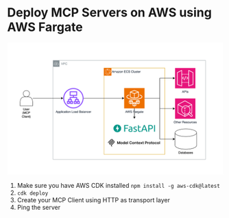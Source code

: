 # Deploy MCP Servers on AWS using AWS Fargate

![architecture](architecture.png)

1. Make sure you have AWS CDK installed `npm install -g aws-cdk@latest`
2. `cdk deploy`
3. Create your MCP Client using HTTP as transport layer
4. Ping the server
